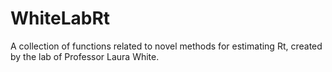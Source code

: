 # WhiteLabRt
 A collection of functions related to novel methods for estimating Rt, created by the lab of Professor Laura White.
